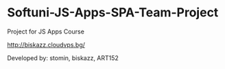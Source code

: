 # Softuni-JS-Apps-SPA-Team-Project

Project for JS Apps Course

http://biskazz.cloudvps.bg/

Developed by: stomin, biskazz, ART152
